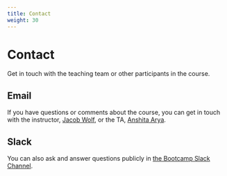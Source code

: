 ```yaml
---
title: Contact
weight: 30
---
```


# Contact

Get in touch with the teaching team or other participants in the course.

## Email
If you have questions or comments about the course, you can get in touch with the
instructor, [Jacob Wolf](mailto:jwolf@berkeley.edu), or the TA, [Anshita Arya](mailto:anshita.arya@berkeley.edu).

## Slack
You can also ask and answer questions publicly in [the Bootcamp Slack Channel]().
